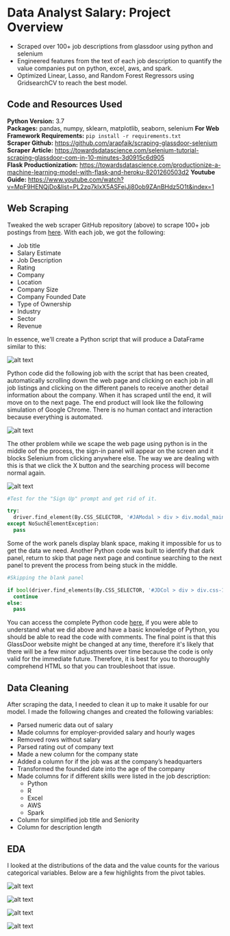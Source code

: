 # Data Analyst Salary: Project Overview 
* Scraped over 100+ job descriptions from glassdoor using python and selenium
* Engineered features from the text of each job description to quantify the value companies put on python, excel, aws, and spark. 
* Optimized Linear, Lasso, and Random Forest Regressors using GridsearchCV to reach the best model. 

## Code and Resources Used 
**Python Version:** 3.7  
**Packages:** pandas, numpy, sklearn, matplotlib, seaborn, selenium
**For Web Framework Requirements:**  ```pip install -r requirements.txt```  
**Scraper Github:** https://github.com/arapfaik/scraping-glassdoor-selenium  
**Scraper Article:** https://towardsdatascience.com/selenium-tutorial-scraping-glassdoor-com-in-10-minutes-3d0915c6d905  
**Flask Productionization:** https://towardsdatascience.com/productionize-a-machine-learning-model-with-flask-and-heroku-8201260503d2
**Youtube Guide:** https://www.youtube.com/watch?v=MpF9HENQjDo&list=PL2zq7klxX5ASFejJj80ob9ZAnBHdz5O1t&index=1

## Web Scraping
Tweaked the web scraper GitHub repository (above) to scrape 100+ job postings from [here](https://www.glassdoor.com/Job/jobs.htm?sc.keyword=%22Data%20Analyst%22&clickSource=searchBox&locId=1&locT=N&locName=United%20States). With each job, we got the following:
*	Job title
*	Salary Estimate
*	Job Description
*	Rating
*	Company 
*	Location
*	Company Size
*	Company Founded Date
*	Type of Ownership 
*	Industry
*	Sector
*	Revenue

In essence, we'll create a Python script that will produce a DataFrame similar to this:

![alt text](https://github.com/abdurahmanasgf/GlassDoorWebScraping/blob/main/Dataframe.png)

Python code did the following job with the script that has been created, automatically scrolling down the web page and clicking on each job in all job listings and clicking on the different panels to receive another detail information about the company. When it has scraped until the end, it will move on to the next page. The end product will look like the following simulation of Google Chrome. There is no human contact and interaction because everything is automated.

![alt text](https://github.com/abdurahmanasgf/GlassDoorWebScraping/blob/main/ScrapingProcess.png)

The other problem while we scape the web page using python is in the middle oof the process, the sign-in panel will appear on the screen and it blocks Selenium from clicking anywhere else. The way we are dealing with this is that we click the X button and the searching process will become normal again.

![alt text](https://github.com/abdurahmanasgf/GlassDoorWebScraping/blob/main/Sign-in.png)

```python
#Test for the "Sign Up" prompt and get rid of it.

try:
  driver.find_element(By.CSS_SELECTOR, '#JAModal > div > div.modal_main.jaCreateAccountModalWrapper.gdGrid > span > svg').click() 
except NoSuchElementException:
  pass

```

Some of the work panels display blank space, making it impossible for us to get the data we need. Another Python code was built to identify that dark panel, return to skip that page next page and continue searching to the next panel to prevent the process from being stuck in the middle.

```python
#Skipping the blank panel

if bool(driver.find_elements(By.CSS_SELECTOR, '#JDCol > div > div.css-17bh0pp.erj00if0 > h3')) == True:
  continue
else:
  pass

```

You can access the complete Python code [here](https://www.google.com), if you were able to understand what we did above and have a basic knowledge of Python, you should be able to read the code with comments. The final point is that this GlassDoor website might be changed at any time, therefore it's likely that there will be a few minor adjustments over time because the code is only valid for the immediate future. Therefore, it is best for you to thoroughly comprehend HTML so that you can troubleshoot that issue.


## Data Cleaning
After scraping the data, I needed to clean it up to make it usable for our model. I made the following changes and created the following variables:

*	Parsed numeric data out of salary 
*	Made columns for employer-provided salary and hourly wages 
*	Removed rows without salary 
*	Parsed rating out of company text 
*	Made a new column for the company state 
*	Added a column for if the job was at the company’s headquarters 
*	Transformed the founded date into the age of the company 
*	Made columns for if different skills were listed in the job description:
    * Python  
    * R  
    * Excel  
    * AWS  
    * Spark 
*	Column for simplified job title and Seniority 
*	Column for description length 

## EDA
I looked at the distributions of the data and the value counts for the various categorical variables. Below are a few highlights from the pivot tables. 

![alt text](https://github.com/abdurahmanasgf/GlassDoorWebScraping/blob/main/Seniority.png "Salary by Position")

![alt text](https://github.com/abdurahmanasgf/GlassDoorWebScraping/blob/main/output1.png "Job Opportunities by State")

![alt text](https://github.com/abdurahmanasgf/GlassDoorWebScraping/blob/main/output2.png "Correlations 1")

![alt text](https://github.com/abdurahmanasgf/GlassDoorWebScraping/blob/main/output3.png "Correlations 2")

